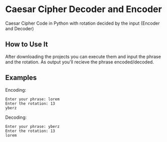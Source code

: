 # Caesar Cipher Decoder and Encoder
Caesar Cipher Code in Python with rotation decided by the input (Encoder and Decoder)

## How to Use It
After downloading the projects you can execute them and input the phrase and the rotation. As output you'll recieve the phrase encoded/decoded.

## Examples
Encoding:
```
Enter your phrase: lorem
Enter the rotation: 13
yberz
```

Decoding:
```
Enter your phrase: yberz
Enter the rotation: 13
lorem
```
